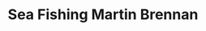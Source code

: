 ---
title: "Sea Fishing Martin Brennan"
address: "Shannon Angling, Fort House, Kilrush, Clare"
tel: "+353 (0)65 905 2031"
county: "Clare"
category: "Sea Angling"
type: "Content"
lat: "52.637916564941406"
lng: "-9.492205619812012"
---